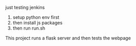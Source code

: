 just testing jenkins
1. setup python env first
2. then install js packages
3. then run run.sh

This project runs a flask server and then tests the webpage